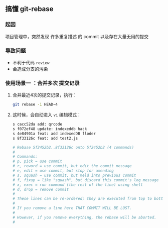 ## 搞懂 git-rebase

### 起因

项目管理中，突然发现 许多重复描述 的 commit 以及存在大量无用的提交

### 导致问题

- 不利于代码 `review`
- 会造成分支的污染

### 使用场景一 ：合并多次 提交记录

1. 合并最近4次的提交记录，执行：

   ```bash
   git rebase -i HEAD~4
   ```

2. 这时候，会自动进入 `vi` 编辑模式：

   ```bash
   s cacc52da add: qrcode
   s f072ef48 update: indexeddb hack
   s 4e84901a feat: add indexedDB floder
   s 8f33126c feat: add test2.js
   
   # Rebase 5f2452b2..8f33126c onto 5f2452b2 (4 commands)
   #
   # Commands:
   # p, pick = use commit
   # r, reword = use commit, but edit the commit message
   # e, edit = use commit, but stop for amending
   # s, squash = use commit, but meld into previous commit
   # f, fixup = like "squash", but discard this commit's log message
   # x, exec = run command (the rest of the line) using shell
   # d, drop = remove commit
   #
   # These lines can be re-ordered; they are executed from top to bottom.
   #
   # If you remove a line here THAT COMMIT WILL BE LOST.
   #
   # However, if you remove everything, the rebase will be aborted.
   #
   ```

   

